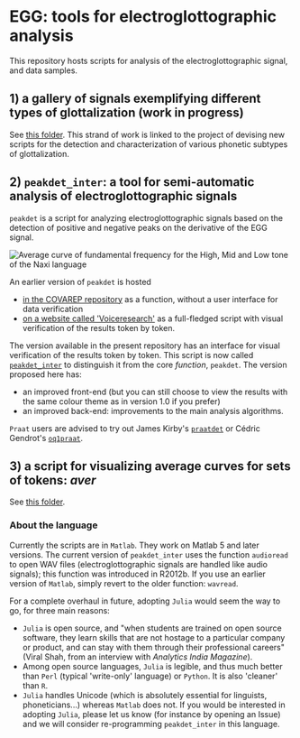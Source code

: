 EGG: tools for electroglottographic analysis
=============

This repository hosts scripts for analysis of the electroglottographic signal, and data samples. 

## 1) a gallery of signals exemplifying different types of glottalization (work in progress)
See [this folder](gallery). This strand of work is linked to the project of devising new scripts for the detection and characterization of various phonetic subtypes of glottalization.

## 2) `peakdet_inter`: a tool for semi-automatic analysis of electroglottographic signals

`peakdet` is a script for analyzing electroglottographic signals based on the detection of positive and negative peaks on the derivative of the EGG signal. 

<img src="http://voiceresearch.free.fr/egg/images/peaks.png" alt="Average curve of fundamental frequency for the High, Mid and Low tone of the Naxi language">

An earlier version of `peakdet` is hosted 
- [in the COVAREP repository](https://github.com/covarep/covarep/tree/master/glottalsource/egg) as a function, without a user interface for data verification
- [on a website called 'Voiceresearch'](http://voiceresearch.free.fr/egg/softwares.htm#peakdet) as a full-fledged script with visual verification of the results token by token.

The version available in the present repository has an interface for visual verification of the results token by token. This script is now called [`peakdet_inter`](peakdet_inter) to distinguish it from the core _function_, `peakdet`. The version proposed here has: 
- an improved front-end (but you can still choose to view the results with the same colour theme as in version 1.0 if you prefer)
- an improved back-end: improvements to the main analysis algorithms.

`Praat` users are advised to try out James Kirby's [`praatdet`](https://github.com/kirbyj/praatdet) or Cédric Gendrot's [`oq1praat`](http://voiceresearch.free.fr/egg/#downloads).

## 3) a script for visualizing average curves for sets of tokens: *aver*
See [this folder](https://github.com/alexis-michaud/egg/tree/master/aver). 

### About the language

Currently the scripts are in `Matlab`. They work on Matlab 5 and later versions. The current version of `peakdet_inter` uses the function `audioread` to open WAV files (electroglottographic signals are handled like audio signals); this function was introduced in R2012b. If you use an earlier version of `Matlab`, simply revert to the older function: `wavread`.

For a complete overhaul in future, adopting `Julia` would seem the way to go, for three main reasons: 
* `Julia` is open source, and "when students are trained on open source software, they learn skills that are not hostage to a particular company or product, and can stay with them through their professional careers" (Viral Shah, from an interview with _Analytics India Magazine_).
* Among open source languages, `Julia` is legible, and thus much better than `Perl` (typical 'write-only' language) or `Python`. It is also 'cleaner' than `R`.
* `Julia` handles Unicode (which is absolutely essential for linguists, phoneticians...) whereas `Matlab` does not. 
If you would be interested in adopting `Julia`, please let us know (for instance by opening an Issue) and we will consider re-programming `peakdet_inter` in this language.


